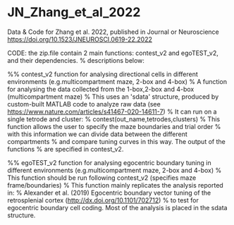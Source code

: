 # JN_Zhang_et_al_2022
Data &amp; Code for Zhang et al. 2022, published in Journal or Neuroscience https://doi.org/10.1523/JNEUROSCI.0619-22.2022

CODE: the zip.file contain 2 main functions: contest_v2 and egoTEST_v2, and their dependencies. 
% descriptions below: 

%% contest_v2  function for analysing directional cells in different environments (e.g.multicompartment maze, 2-box and 4-box)
%     A function for analysing the data collected from the 1-box,2-box and 4-box (multicompartment maze)
%     This uses an 'sdata' structure, produced by custom-built MATLAB code to analyze raw data (see https://www.nature.com/articles/s41467-020-14611-7)
%     It can run on a single tetrode and cluster:
%     contest(out_name,tetrodes,clusters) 
%     This function allows the user to specify the maze boundaries and trial order
%     with this information we can divide data between the different compartments
%     and compare tuning curves in this way. The output of the functions
%     are specified in contest_v2. 

%% egoTEST_v2  function for analysing egocentric boundary tuning in different environments (e.g.multicompartment maze, 2-box and 4-box)
%     This function should be run following contest_v2 (specifies maze frame/boundaries)
%     This function mainly replicates the analysis reported in:
%     Alexander et al. (2019) Egocentric boundary vector tuning of the retrosplenial cortex (http://dx.doi.org/10.1101/702712)
%     to test for egocentric boundary cell coding. Most of the analysis is placed in the sdata structure. 
